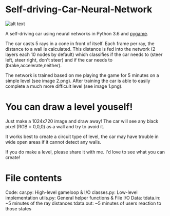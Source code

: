 # Self-driving-Car-Neural-Network

![alt text](https://github.com/icon48.png "Logo Title Text 1")

A self-driving car using neural networks in Python 3.6 and [pygame](https://www.pygame.org).

The car casts 5 rays in a cone in front of itself.
Each frame per ray, the distance to a wall is calculated.
This distance is fed into the network (2 layers each 10 nodes by default) which classifies if the car needs to (steer left, steer right, don't steer) and if the car needs to (brake,accelerate,neither).

The network is trained based on me playing the game for 5 minutes on a simple level (see image 2.png).
After training the car is able to easily complete a much more difficult level (see image 1.png).


# You can draw a level youself!

Just make a 1024x720 image and draw away! The car will see any black pixel (RGB = 0,0,0) as a wall and try to avoid it.

It works best to create a circuit type of level, the car may have trouble in wide open areas if it cannot detect any walls.

If you do make a level, please share it with me. I'd love to see what you can create!


# File contents
  Code:
    car.py: High-level gameloop & I/O
    classes.py: Low-level implementation
    utils.py: General helper functions & File I/O
  Data:
    tdata.in: ~5 minutes of the ray distances
    tdata.out: ~5 minutes of users reaction to those states
    
    
  

